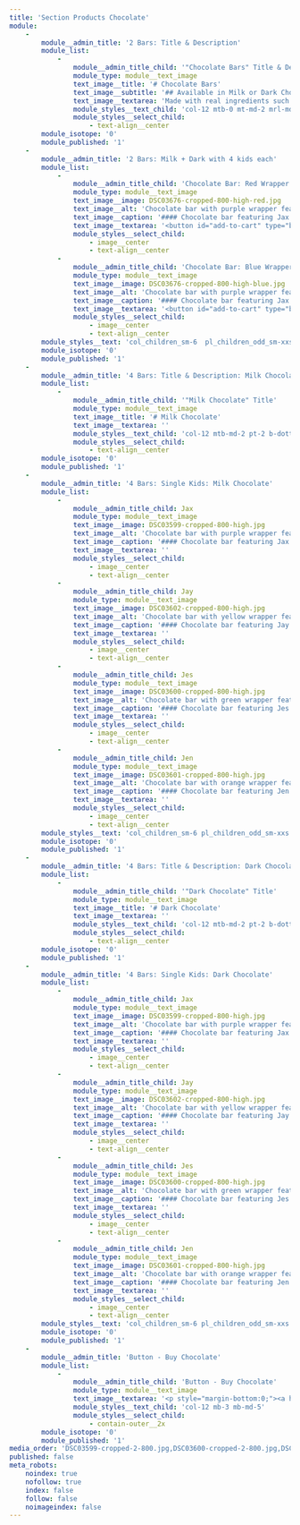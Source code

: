 ```yaml
---
title: 'Section Products Chocolate'
module:
    -
        module__admin_title: '2 Bars: Title & Description'
        module_list:
            -
                module__admin_title_child: '"Chocolate Bars" Title & Description'
                module_type: module__text_image
                text_image__title: '# Chocolate Bars'
                text_image__subtitle: '## Available in Milk or Dark Chocolate with Your Choice of Wrapper'
                text_image__textarea: 'Made with real ingredients such as **cocoa butter**, **cocoa liquor**, and **natural vanilla**.<br>The result is a rich, smooth and delicious chocolate.'
                module_styles__text_child: 'col-12 mtb-0 mt-md-2 mrl-md-2 pt-2 prl-1 pb-0 pb-md-1'
                module_styles__select_child:
                    - text-align__center
        module_isotope: '0'
        module_published: '1'
    -
        module__admin_title: '2 Bars: Milk + Dark with 4 kids each'
        module_list:
            -
                module__admin_title_child: 'Chocolate Bar: Red Wrapper with 4 Kids'
                module_type: module__text_image
                text_image__image: DSC03676-cropped-800-high-red.jpg
                text_image__alt: 'Chocolate bar with purple wrapper featuring Jax'
                text_image__caption: '#### Chocolate bar featuring Jax'
                text_image__textarea: '<button id="add-to-cart" type="button" class="js-add-item snipcart-add-item" data-item-id="choc-001" data-item-name="3.0 oz Milk Chocolate Bars" data-item-price="432.00" data-item-quantity="1" data-item-url="http://localhost:8008" data-item-image="http://localhost:8008/images/a/3/e/9/d/a3e9d0f8368bdecd8804d566320ebef7b022d038-womens-beverly-hills-boxing-club-tshirt-web-min.jpeg" data-item-description="Case of 144 Bars">add to cart</button>'
                module_styles__select_child:
                    - image__center
                    - text-align__center
            -
                module__admin_title_child: 'Chocolate Bar: Blue Wrapper with 4 Kids'
                module_type: module__text_image
                text_image__image: DSC03676-cropped-800-high-blue.jpg
                text_image__alt: 'Chocolate bar with purple wrapper featuring Jax'
                text_image__caption: '#### Chocolate bar featuring Jax'
                text_image__textarea: '<button id="add-to-cart" type="button" class="js-add-item snipcart-add-item" data-item-id="choc-002" data-item-name="3.0 oz Dark Chocolate Bars" data-item-price="432.00" data-item-quantity="1" data-item-url="http://localhost:8008" data-item-image="http://localhost:8008/images/a/3/e/9/d/a3e9d0f8368bdecd8804d566320ebef7b022d038-womens-beverly-hills-boxing-club-tshirt-web-min.jpeg" data-item-description="Case of 144 Bars">add to cart</button>'
                module_styles__select_child:
                    - image__center
                    - text-align__center
        module_styles__text: 'col_children_sm-6  pl_children_odd_sm-xxs pr_children_even_sm-xxs pl_children_even_sm-1 pr_children_odd_sm-1'
        module_isotope: '0'
        module_published: '1'
    -
        module__admin_title: '4 Bars: Title & Description: Milk Chocolate'
        module_list:
            -
                module__admin_title_child: '"Milk Chocolate" Title'
                module_type: module__text_image
                text_image__title: '# Milk Chocolate'
                text_image__textarea: ''
                module_styles__text_child: 'col-12 mtb-md-2 pt-2 b-dotted-xxs-3 b-yellow'
                module_styles__select_child:
                    - text-align__center
        module_isotope: '0'
        module_published: '1'
    -
        module__admin_title: '4 Bars: Single Kids: Milk Chocolate'
        module_list:
            -
                module__admin_title_child: Jax
                module_type: module__text_image
                text_image__image: DSC03599-cropped-800-high.jpg
                text_image__alt: 'Chocolate bar with purple wrapper featuring Jax'
                text_image__caption: '#### Chocolate bar featuring Jax'
                text_image__textarea: ''
                module_styles__select_child:
                    - image__center
                    - text-align__center
            -
                module__admin_title_child: Jay
                module_type: module__text_image
                text_image__image: DSC03602-cropped-800-high.jpg
                text_image__alt: 'Chocolate bar with yellow wrapper featuring Jax'
                text_image__caption: '#### Chocolate bar featuring Jay'
                text_image__textarea: ''
                module_styles__select_child:
                    - image__center
                    - text-align__center
            -
                module__admin_title_child: Jes
                module_type: module__text_image
                text_image__image: DSC03600-cropped-800-high.jpg
                text_image__alt: 'Chocolate bar with green wrapper featuring Jes'
                text_image__caption: '#### Chocolate bar featuring Jes'
                text_image__textarea: ''
                module_styles__select_child:
                    - image__center
                    - text-align__center
            -
                module__admin_title_child: Jen
                module_type: module__text_image
                text_image__image: DSC03601-cropped-800-high.jpg
                text_image__alt: 'Chocolate bar with orange wrapper featuring Jen'
                text_image__caption: '#### Chocolate bar featuring Jen'
                text_image__textarea: ''
                module_styles__select_child:
                    - image__center
                    - text-align__center
        module_styles__text: 'col_children_sm-6 pl_children_odd_sm-xxs pr_children_even_sm-xxs pl_children_even_sm-1 pr_children_odd_sm-1'
        module_isotope: '0'
        module_published: '1'
    -
        module__admin_title: '4 Bars: Title & Description: Dark Chocolate'
        module_list:
            -
                module__admin_title_child: '"Dark Chocolate" Title'
                module_type: module__text_image
                text_image__title: '# Dark Chocolate'
                text_image__textarea: ''
                module_styles__text_child: 'col-12 mtb-md-2 pt-2 b-dotted-xxs-3 b-yellow'
                module_styles__select_child:
                    - text-align__center
        module_isotope: '0'
        module_published: '1'
    -
        module__admin_title: '4 Bars: Single Kids: Dark Chocolate'
        module_list:
            -
                module__admin_title_child: Jax
                module_type: module__text_image
                text_image__image: DSC03599-cropped-800-high.jpg
                text_image__alt: 'Chocolate bar with purple wrapper featuring Jax'
                text_image__caption: '#### Chocolate bar featuring Jax'
                text_image__textarea: ''
                module_styles__select_child:
                    - image__center
                    - text-align__center
            -
                module__admin_title_child: Jay
                module_type: module__text_image
                text_image__image: DSC03602-cropped-800-high.jpg
                text_image__alt: 'Chocolate bar with yellow wrapper featuring Jax'
                text_image__caption: '#### Chocolate bar featuring Jay'
                text_image__textarea: ''
                module_styles__select_child:
                    - image__center
                    - text-align__center
            -
                module__admin_title_child: Jes
                module_type: module__text_image
                text_image__image: DSC03600-cropped-800-high.jpg
                text_image__alt: 'Chocolate bar with green wrapper featuring Jes'
                text_image__caption: '#### Chocolate bar featuring Jes'
                text_image__textarea: ''
                module_styles__select_child:
                    - image__center
                    - text-align__center
            -
                module__admin_title_child: Jen
                module_type: module__text_image
                text_image__image: DSC03601-cropped-800-high.jpg
                text_image__alt: 'Chocolate bar with orange wrapper featuring Jen'
                text_image__caption: '#### Chocolate bar featuring Jen'
                text_image__textarea: ''
                module_styles__select_child:
                    - image__center
                    - text-align__center
        module_styles__text: 'col_children_sm-6 pl_children_odd_sm-xxs pr_children_even_sm-xxs pl_children_even_sm-1 pr_children_odd_sm-1'
        module_isotope: '0'
        module_published: '1'
    -
        module__admin_title: 'Button - Buy Chocolate'
        module_list:
            -
                module__admin_title_child: 'Button - Buy Chocolate'
                module_type: module__text_image
                text_image__textarea: '<p style="margin-bottom:0;"><a href="#contact" class="button button__md button__contained button__center padding-right-left__md">Contact Us to Place Your Order</a></p>'
                module_styles__text_child: 'col-12 mb-3 mb-md-5'
                module_styles__select_child:
                    - contain-outer__2x
        module_isotope: '0'
        module_published: '1'
media_order: 'DSC03599-cropped-2-800.jpg,DSC03600-cropped-2-800.jpg,DSC03601-cropped-2-800.jpg,DSC03602-cropped-2-800.jpg'
published: false
meta_robots:
    noindex: true
    nofollow: true
    index: false
    follow: false
    noimageindex: false
---
```


